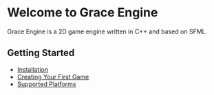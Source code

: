 # Welcome to Grace Engine

Grace Engine is a 2D game engine written in C++ and based on SFML.

## Getting Started
- [Installation](installation.md)
- [Creating Your First Game](first_game.md)
- [Supported Platforms](supportedPlatforms.md)
